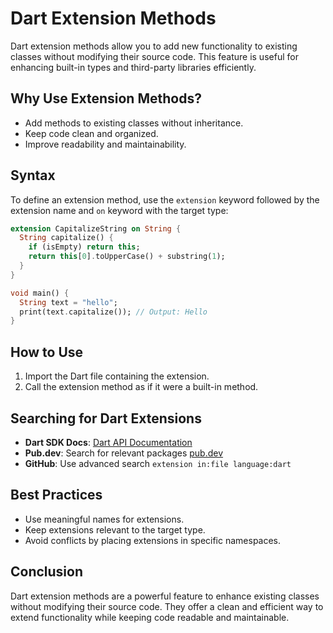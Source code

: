 # Dart Extension Methods

Dart extension methods allow you to add new functionality to existing classes without modifying their source code. This feature is useful for enhancing built-in types and third-party libraries efficiently.

## Why Use Extension Methods?
- Add methods to existing classes without inheritance.
- Keep code clean and organized.
- Improve readability and maintainability.

## Syntax
To define an extension method, use the `extension` keyword followed by the extension name and `on` keyword with the target type:

```dart
extension CapitalizeString on String {
  String capitalize() {
    if (isEmpty) return this;
    return this[0].toUpperCase() + substring(1);
  }
}

void main() {
  String text = "hello";
  print(text.capitalize()); // Output: Hello
}
```

## How to Use
1. Import the Dart file containing the extension.
2. Call the extension method as if it were a built-in method.

## Searching for Dart Extensions
- **Dart SDK Docs**: [Dart API Documentation](https://api.dart.dev/)
- **Pub.dev**: Search for relevant packages [pub.dev](https://pub.dev/)
- **GitHub**: Use advanced search `extension in:file language:dart`

## Best Practices
- Use meaningful names for extensions.
- Keep extensions relevant to the target type.
- Avoid conflicts by placing extensions in specific namespaces.

## Conclusion
Dart extension methods are a powerful feature to enhance existing classes without modifying their source code. They offer a clean and efficient way to extend functionality while keeping code readable and maintainable.

